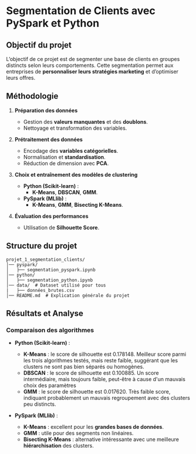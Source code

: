 # Segmentation de Clients avec PySpark et Python

## Objectif du projet
L’objectif de ce projet est de segmenter une base de clients en groupes distincts selon leurs comportements. Cette segmentation permet aux entreprises de **personnaliser leurs stratégies marketing** et d’optimiser leurs offres.

## Méthodologie

1. **Préparation des données**  
   - Gestion des **valeurs manquantes** et des **doublons**. 
   - Nettoyage et transformation des variables.

2. **Prétraitement des données**  
   - Encodage des **variables catégorielles**. 
   - Normalisation et **standardisation**.
   - Réduction de dimension avec **PCA**.

3. **Choix et entraînement des modèles de clustering**  
   - **Python (Scikit-learn)** :  
     - **K-Means**, **DBSCAN**, **GMM**.  
   - **PySpark (MLlib)** :  
     - **K-Means**, **GMM**, **Bisecting K-Means**.  

4. **Évaluation des performances**  
   - Utilisation de **Silhouette Score**.  


## Structure du projet
```
projet_1_segmentation_clients/
│── pyspark/
│   ├── segmentation_pyspark.ipynb
│── python/
│   ├── segmentation_python.ipynb
│── data/  # Dataset utilisé pour tous
|   ├── données_brutes.csv 
│── README.md  # Explication générale du projet
```

## Résultats et Analyse

### Comparaison des algorithmes
- **Python (Scikit-learn)** :
  - **K-Means** : le score de silhouette est 0.178148. Meilleur score parmi les trois algorithmes testés, mais reste faible, suggérant que les clusters ne sont pas bien séparés ou homogènes.
  - **DBSCAN** : le score de silhouette est 0.100885. Un score intermédiaire, mais toujours faible, peut-être à cause d'un mauvais choix des paramètres 
  - **GMM** : le score de silhouette est 0.017620. Très faible score, indiquant probablement un mauvais regroupement avec des clusters peu distincts.

- **PySpark (MLlib)** :
  - **K-Means** : excellent pour les **grandes bases de données**.
  - **GMM** : utile pour des segments non linéaires.
  - **Bisecting K-Means** : alternative intéressante avec une meilleure **hiérarchisation** des clusters.





